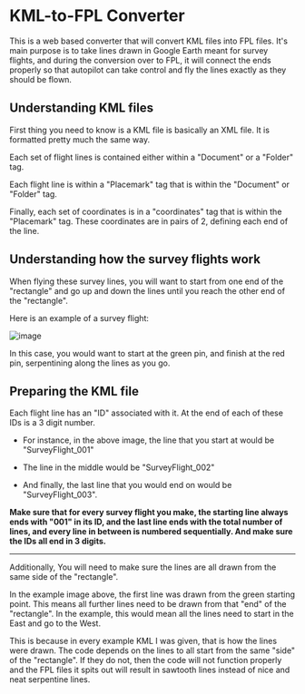# KML-to-FPL Converter
This is a web based converter that will convert KML files into FPL files.
It's main purpose is to take lines drawn in Google Earth meant for survey flights, and during the conversion over to FPL, it will connect the ends properly so that autopilot can take control and fly the lines exactly as they should be flown.

## Understanding KML files
First thing you need to know is a KML file is basically an XML file. It is formatted pretty much the same way.

Each set of flight lines is contained either within a "Document" or a "Folder" tag.

Each flight line is within a "Placemark" tag that is within the "Document" or "Folder" tag.

Finally, each set of coordinates is in a "coordinates" tag that is within the "Placemark" tag. These coordinates are in pairs of 2, defining each end of the line.

## Understanding how the survey flights work
When flying these survey lines, you will want to start from one end of the "rectangle" and go up and down the lines until you reach the other end of the "rectangle".

Here is an example of a survey flight:

![image](https://user-images.githubusercontent.com/13339136/192664137-645dfb96-561e-4a47-9024-794aa8dea6d3.png)

In this case, you would want to start at the green pin, and finish at the red pin, serpentining along the lines as you go.

## Preparing the KML file
Each flight line has an "ID" associated with it. At the end of each of these IDs is a 3 digit number.

* For instance, in the above image, the line that you start at would be "SurveyFlight_001"

* The line in the middle would be "SurveyFlight_002"

* And finally, the last line that you would end on would be "SurveyFlight_003".

**Make sure that for every survey flight you make, the starting line always ends with "001" in its ID, and the last line ends with the total number of lines, and every line in between is numbered sequentially. And make sure the IDs all end in 3 digits.**

________________________________________________________________

Additionally, You will need to make sure the lines are all drawn from the same side of the "rectangle".

In the example image above, the first line was drawn from the green starting point. This means all further lines need to be drawn from that "end" of the "rectangle". In the example, this would mean all the lines need to start in the East and go to the West.

This is because in every example KML I was given, that is how the lines were drawn. The code depends on the lines to all start from the same "side" of the "rectangle". If they do not, then the code will not function properly and the FPL files it spits out will result in sawtooth lines instead of nice and neat serpentine lines.
